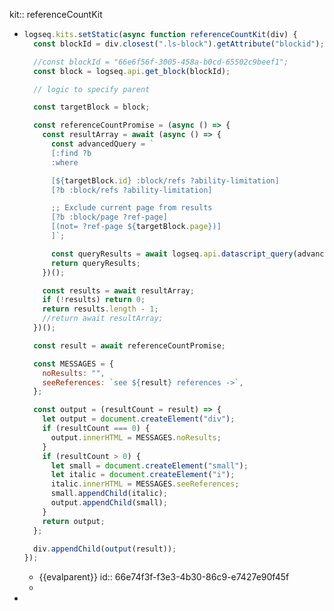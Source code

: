 kit:: referenceCountKit

- ```javascript
  logseq.kits.setStatic(async function referenceCountKit(div) {
    const blockId = div.closest(".ls-block").getAttribute("blockid");
  
    //const blockId = "66e6f56f-3005-458a-b0cd-65502c9beef1";
    const block = logseq.api.get_block(blockId);
  
    // logic to specify parent
  
    const targetBlock = block;
  
    const referenceCountPromise = (async () => {
      const resultArray = await (async () => {
        const advancedQuery = `
        [:find ?b
        :where
  
        [${targetBlock.id} :block/refs ?ability-limitation]
        [?b :block/refs ?ability-limitation]
  
        ;; Exclude current page from results
        [?b :block/page ?ref-page]
        [(not= ?ref-page ${targetBlock.page})] 
        ]`;
  
        const queryResults = await logseq.api.datascript_query(advancedQuery)?.flat();
        return queryResults;
      })();
  
      const results = await resultArray;
      if (!results) return 0;
      return results.length - 1;
      //return await resultArray;
    })();
  
    const result = await referenceCountPromise;
  
    const MESSAGES = {
      noResults: "",
      seeReferences: `see ${result} references ->`,
    };
  
    const output = (resultCount = result) => {
      let output = document.createElement("div");
      if (resultCount === 0) {
        output.innerHTML = MESSAGES.noResults;
      }
      if (resultCount > 0) {
        let small = document.createElement("small");
        let italic = document.createElement("i");
        italic.innerHTML = MESSAGES.seeReferences;
        small.appendChild(italic);
        output.appendChild(small);
      }
      return output;
    };
  
    div.appendChild(output(result));
  });
  
  ```
	- {{evalparent}}
	  id:: 66e74f3f-f3e3-4b30-86c9-e7427e90f45f
	-
-
